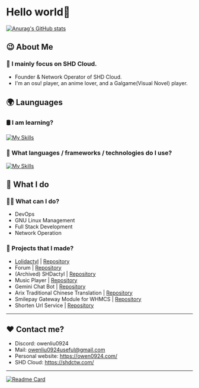 # Hello world👋

[![Anurag's GitHub stats](https://github-readme-stats.vercel.app/api?username=owenliu0924&show_icons=true&theme=tokyonight)
](https://github.com/owenliu0924)

## 😉 About Me

### 💾 I mainly focus on SHD Cloud.
- Founder & Network Operator of SHD Cloud.
- I'm an osu! player, an anime lover, and a Galgame(Visual Novel) player.

## 🌍 Launguages

### 🛢️ I am learning?
[![My Skills](https://skillicons.dev/icons?i=rust,java)](https://owen0924.com)
  
### 🔮 What languages / frameworks / technologies do I use?
[![My Skills](https://skillicons.dev/icons?i=nextjs,react,ts,php,laravel,js,cs,mysql,postgres,prisma,bash,html,css,nodejs,docker)](https://owen0924.com)

## 🤗 What I do

### 🙋‍♂️ What can I do?
- DevOps
- GNU Linux Management
- Full Stack Development
- Network Operation

### 💎 Projects that I made?
- [Lolidactyl](https://shdctw.com) | [Repository](https://github.com/SHD-Development/lolidactyl)
- Forum | [Repository](https://github.com/SHD-Development/forum)
- (Archived) SHDactyl | [Repository](https://github.com/SHD-Development/SHDactyl)
- Music Player | [Repository](https://github.com/SHD-Development/music-player)
- Gemini Chat Bot | [Repository](https://github.com/SHD-Development/Gemini-Chat-Bot)
- Arix Traditional Chinese Translation | [Repository](https://github.com/SHD-Development/Arix-Traditional-Chinese)
- Smilepay Gateway Module for WHMCS | [Repository](https://github.com/owenliu0924/WHMCS-Smilepay-Gateway-Module)
- Shorten Url Service | [Repository](https://github.com/SHD-Development/Shorten-Url-Service)



---

## ❤️ Contact me?
- Discord: owenliu0924
- Mail: owenliu0924useful@gmail.com
- Personal website: https://owen0924.com/
- SHD Cloud: https://shdctw.com/

---

[![Readme Card](https://github-readme-stats.vercel.app/api/pin/?username=SHD-Development&repo=lolidactyl&show_owner=true&theme=catppuccin_mocha)](https://github.com/SHD-Development/lolidactyl)
